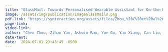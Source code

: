 ```yaml
---
title: "GlassMail: Towards Personalised Wearable Assistant for On-the-Go Email Creation on Smart Glasses"
image: /assets/img/publication/imageGlassMails.png
pdf-link: "https://synteraction.org/assets/files/Zhou,%20C%20et%20al%202024%20-%20GlassMail%20Towards%20Personalised%20Wearable%20Assistant%20for%20On-the-Go%20Email%20Creation%20on%20Smart%20Glasses.pdf"
page-link:
video-link:
author: "Chen Zhou, Zihan Yan, Ashwin Ram, Yue Gu, Yan Xiang, Can Liu, Yun Huang, Wei Tsang Ooi, Shengdong Zhao"
date-text:
date:  2024-07-01 23:43:45 -0500
---
```





